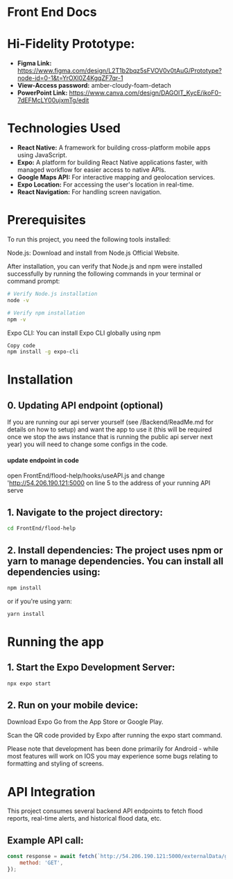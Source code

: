 # Front End Docs

# Hi-Fidelity Prototype: 
- **Figma Link:** https://www.figma.com/design/L2T1b2bqz5sFVOV0v0tAuG/Prototype?node-id=0-1&t=YrOXl0Z4KgqZF7qr-1
- **View-Access password:** amber-cloudy-foam-detach
- **PowerPoint Link:** https://www.canva.com/design/DAGOlT_KycE/ikoF0-7dEFMcLY00ujxmTg/edit

# Technologies Used

- **React Native:** A framework for building cross-platform mobile apps using JavaScript.
- **Expo:** A platform for building React Native applications faster, with managed workflow for easier access to native APIs.
- **Google Maps API:** For interactive mapping and geolocation services.
- **Expo Location:** For accessing the user's location in real-time.
- **React Navigation:** For handling screen navigation.

# Prerequisites

To run this project, you need the following tools installed:

Node.js: Download and install from Node.js Official Website.

After installation, you can verify that Node.js and npm were installed successfully by running the following commands in your terminal or command prompt:

``` bash
# Verify Node.js installation
node -v
```

``` bash
# Verify npm installation
npm -v
```

Expo CLI: You can install Expo CLI globally using npm

``` bash
Copy code
npm install -g expo-cli
```

# Installation

## 0. Updating API endpoint (optional)
If you are running our api server yourself (see /Backend/ReadMe.md for details on how to setup) and want the app to use it (this will be required once we stop the aws instance that is running the public api server next year) you will need to change some configs in the code. 
#### update endpoint in code
open FrontEnd/flood-help/hooks/useAPI.js and change 'http://54.206.190.121:5000 on line 5 to the address of your running API serve

## 1. Navigate to the project directory:

``` bash
cd FrontEnd/flood-help
```

## 2. Install dependencies: The project uses npm or yarn to manage dependencies. You can install all dependencies using:

``` bash
npm install
```

or if you're using yarn:

``` bash
yarn install
```

# Running the app

## 1. Start the Expo Development Server:

``` bash
npx expo start
```

## 2. Run on your mobile device:

Download Expo Go from the App Store or Google Play.

Scan the QR code provided by Expo after running the expo start command.

Please note that development has been done primarily for Android - while most features will work on IOS you may experience some bugs relating to formatting and styling of screens. 

# API Integration

This project consumes several backend API endpoints to fetch flood reports, real-time alerts, and historical flood data, etc. 

## Example API call:

``` javascript
const response = await fetch(`http://54.206.190.121:5000/externalData/get_alerts`, {
    method: 'GET',
});
```

